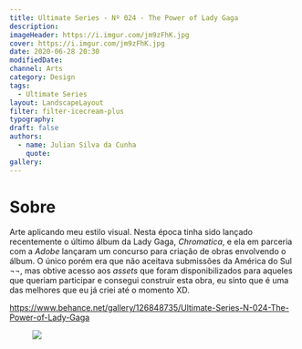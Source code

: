 ```yaml
---
title: Ultimate Series - Nº 024 - The Power of Lady Gaga
description:
imageHeader: https://i.imgur.com/jm9zFhK.jpg
cover: https://i.imgur.com/jm9zFhK.jpg
date: 2020-06-28 20:30
modifiedDate:
channel: Arts
category: Design
tags:
  - Ultimate Series
layout: LandscapeLayout
filter: filter-icecream-plus
typography:
draft: false
authors:
  - name: Julian Silva da Cunha
    quote:
gallery:
---
```


# Sobre

Arte aplicando meu estilo visual. Nesta época tinha sido lançado recentemente o último álbum da Lady Gaga, _Chromatica_, e ela em parceria com a _Adobe_ lançaram um concurso para criação de obras envolvendo o álbum. O único porém era que não aceitava submissões da América do Sul ¬¬, mas obtive acesso aos _assets_ que foram disponibilizados para aqueles que queriam participar e consegui construir esta obra, eu sinto que é uma das melhores que eu já criei até o momento XD.

https://www.behance.net/gallery/126848735/Ultimate-Series-N-024-The-Power-of-Lady-Gaga

<figure>
<img src="https://i.imgur.com/jm9zFhK.jpg" className="max-w-none mx-auto block"/>
</figure>
